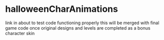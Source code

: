 # halloweenCharAnimations

link in about to test code functioning properly this will be merged with final game code once original designs and levels are completed as a bonus character skin  
